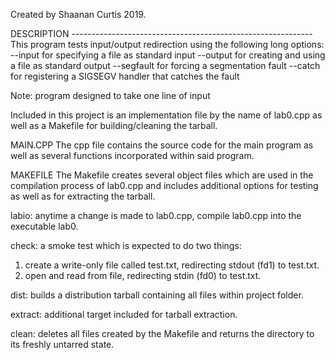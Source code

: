 Created by Shaanan Curtis 2019.

DESCRIPTION ------------------------------------------------------------
This program tests input/output redirection using the following long options:
--input for specifying a file as standard input
--output for creating and using a file as standard output
--segfault for forcing a segmentation fault
--catch for registering a SIGSEGV handler that catches the fault

Note: program designed to take one line of input

Included in this project is an implementation file by the
name of lab0.cpp as well as a Makefile for building/cleaning
the tarball.  

MAIN.CPP
The cpp file contains the source code for the main program 
as well as several functions incorporated within said program.  

MAKEFILE
The Makefile creates several object files which
are used in the compilation process of lab0.cpp and includes additional
options for testing as well as for extracting the tarball.

labio:
anytime a change is made to lab0.cpp,
compile lab0.cpp into the executable lab0.

check:
a smoke test which is expected to do two
things:
1. create a write-only file called test.txt, 
redirecting stdout (fd1) to test.txt.
2. open and read from file, redirecting
stdin (fd0) to test.txt.

dist:
builds a distribution tarball containing
all files within project folder.

extract:
additional target included for tarball
extraction.

clean:
deletes all files created by the 
Makefile and returns the directory
to its freshly untarred state.